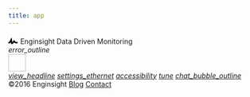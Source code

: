 ```yaml
---
title: app
---
```


<div class="profile clearfix">
  <div class="logo">
    <svg viewBox="1 -3 14 14" height="20" width="20" xmlns="http://www.w3.org/2000/svg">
      <path d="M11.5 8L8.8 5.4 6.6 8.5 5.5 1.6 2.38 8H0V10h3.6L4.5 8.2l0.9 5.4L9 8.5l1.6 1.5H14V8H11.5z"></path>
    </svg>
    <span class="name">Enginsight</span>
    <span class="title">Data Driven Monitoring</span>
  </div>
  <div class="issues"><i class="material-icons">error_outline</i></div>
  <a class="account" href="/account">
    <img height="35" width="35">
    <div class="name"></div>
    <div class="email"></div>
  </a>
</div>

<div class="navigation">
  <a class="item" href="/"><i class="material-icons">view_headline</i></a>
  <a class="item" href="/servers"><i class="material-icons">settings_ethernet</i></a>
  <a class="item" href="/users"><i class="material-icons">accessibility</i></a>
  <a class="item" href="/settings"><i class="material-icons">tune</i></a>
  <a class="item" href="/feedback"><i class="material-icons">chat_bubble_outline</i></a>
</div>
<div class="" id="app-view"></div>
<div class="credits">
  <span class="">©2016 Enginsight</span>
  <a href="/blog/">Blog</a>
  <a href="/contact/">Contact</a>
</div>

<script src="https://assets.enginsight.com/app/js/vendor.min.js" type="text/javascript"></script>
<script>
  const API_URL = document.querySelector('meta[name="api-host"]').getAttribute('content');

  $.ajaxSetup({
    crossDomain: true,
    xhrFields: {
      withCredentials: true
    }
  });
</script>
<script src="https://assets.enginsight.com/app/js/tags.min.js" type="text/javascript"></script>
<script src="https://assets.enginsight.com/app/js/templates.min.js" type="text/javascript"></script>
<script src="https://assets.enginsight.com/app/js/app.min.js" type="text/javascript"></script>
<script src="https://assets.enginsight.com/js/ga.js" type="text/javascript" async=""></script>
